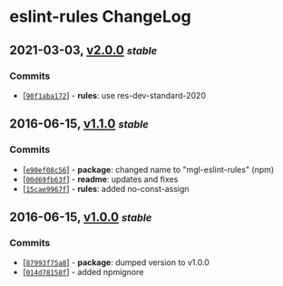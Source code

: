 # eslint-rules ChangeLog

## 2021-03-03, [v2.0.0](https://github.com/magora-labs/eslint-rules/tree/v2.0.0) **_<small>stable</small>_**

### Commits

  - [[`90f1aba172`](https://github.com/magora-labs/eslint-rules/commit/90f1aba172aa0d858b1d8dbaffdeb9c2fa5b11ce)] - **rules**: use res-dev-standard-2020


## 2016-06-15, [v1.1.0](https://github.com/magora-labs/eslint-rules/tree/v1.1.0) **_<small>stable</small>_**

### Commits

  - [[`e90ef08c56`](https://github.com/magora-labs/eslint-rules/commit/e90ef08c56f822bec5b92312b1d57794ecbc03da)] - **package**: changed name to "mgl-eslint-rules" (npm)
  - [[`00d69fb63f`](https://github.com/magora-labs/eslint-rules/commit/00d69fb63fc6a032db3435d9b1a9cd666d3780fd)] - **readme**: updates and fixes
  - [[`15cae9967f`](https://github.com/magora-labs/eslint-rules/commit/15cae9967fdf9589b60740e9af23939a2fb218a0)] - **rules**: added no-const-assign


## 2016-06-15, [v1.0.0](https://github.com/magora-labs/eslint-rules/tree/v1.0.0) **_<small>stable</small>_**

### Commits

  - [[`87993f75a8`](https://github.com/magora-labs/eslint-rules/commit/87993f75a8d158a61a365b9b2eecb930bab302b0)] - **package**: dumped version to v1.0.0
  - [[`014d78158f`](https://github.com/magora-labs/eslint-rules/commit/014d78158f1093f9aa447dae1cde539a5a59adb4)] - added npmignore
